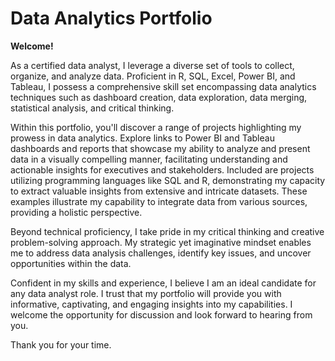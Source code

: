 # Data Analytics Portfolio
**Welcome!**

As a certified data analyst, I leverage a diverse set of tools to collect, organize, and analyze data. Proficient in R, SQL, Excel, Power BI, and Tableau, I possess a comprehensive skill set encompassing data analytics techniques such as dashboard creation, data exploration, data merging, statistical analysis, and critical thinking.

Within this portfolio, you'll discover a range of projects highlighting my prowess in data analytics. Explore links to Power BI and Tableau dashboards and reports that showcase my ability to analyze and present data in a visually compelling manner, facilitating understanding and actionable insights for executives and stakeholders.
Included are projects utilizing programming languages like SQL and R, demonstrating my capacity to extract valuable insights from extensive and intricate datasets. These examples illustrate my capability to integrate data from various sources, providing a holistic perspective.

Beyond technical proficiency, I take pride in my critical thinking and creative problem-solving approach. My strategic yet imaginative mindset enables me to address data analysis challenges, identify key issues, and uncover opportunities within the data.

Confident in my skills and experience, I believe I am an ideal candidate for any data analyst role. I trust that my portfolio will provide you with informative, captivating, and engaging insights into my capabilities. 
I welcome the opportunity for discussion and look forward to hearing from you.

Thank you for your time.
